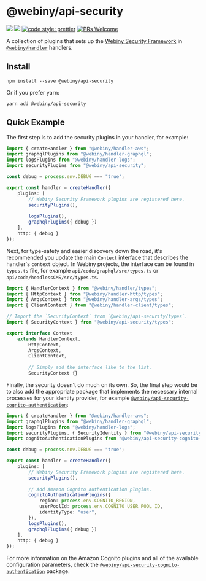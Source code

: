 # @webiny/api-security
[![](https://img.shields.io/npm/dw/@webiny/api-security.svg)](https://www.npmjs.com/package/@webiny/api-security)
[![](https://img.shields.io/npm/v/@webiny/api-security.svg)](https://www.npmjs.com/package/@webiny/api-security)
[![code style: prettier](https://img.shields.io/badge/code_style-prettier-ff69b4.svg?style=flat-square)](https://github.com/prettier/prettier)
[![PRs Welcome](https://img.shields.io/badge/PRs-welcome-brightgreen.svg?style=flat-square)](http://makeapullrequest.com)

A collection of plugins that sets up the [Webiny Security Framework](https://www.webiny.com/docs/key-topics/security-framework/introduction) in [`@webiny/handler`](../handler) handlers.

## Install
```
npm install --save @webiny/api-security
```

Or if you prefer yarn:
```
yarn add @webiny/api-security
```

## Quick Example

The first step is to add the security plugins in your handler, for example:

```ts
import { createHandler } from "@webiny/handler-aws";
import graphqlPlugins from "@webiny/handler-graphql";
import logsPlugins from "@webiny/handler-logs";
import securityPlugins from "@webiny/api-security";

const debug = process.env.DEBUG === "true";

export const handler = createHandler({
    plugins: [
        // Webiny Security Framework plugins are registered here.
        securityPlugins(),
        
        logsPlugins(),
        graphqlPlugins({ debug })
    ],
    http: { debug }
});
```

Next, for type-safety and easier discovery down the road, it's recommended you update the main `Context` interface that describes the handler's `context` object. In Webiny projects, the interface can be found in `types.ts` file, for example `api/code/graphql/src/types.ts` or `api/code/headlessCMS/src/types.ts`. 

```ts
import { HandlerContext } from "@webiny/handler/types";
import { HttpContext } from "@webiny/handler-http/types";
import { ArgsContext } from "@webiny/handler-args/types";
import { ClientContext } from "@webiny/handler-client/types";

// Import the `SecurityContext` from `@webiny/api-security/types`.
import { SecurityContext } from "@webiny/api-security/types";

export interface Context
    extends HandlerContext,
        HttpContext,
        ArgsContext,
        ClientContext,
        
        // Simply add the interface like to the list.
        SecurityContext {}
```

Finally, the security doesn't do much on its own. So, the final step would be to also add the appropriate package that implements the necessary internal processes for your identity provider, for example [`@webiny/api-security-cognito-authentication`](../api-security-cognito-authentication):

```ts
import { createHandler } from "@webiny/handler-aws";
import graphqlPlugins from "@webiny/handler-graphql";
import logsPlugins from "@webiny/handler-logs";
import securityPlugins, { SecurityIdentity } from "@webiny/api-security";
import cognitoAuthenticationPlugins from "@webiny/api-security-cognito-authentication";

const debug = process.env.DEBUG === "true";

export const handler = createHandler({
    plugins: [
        // Webiny Security Framework plugins are registered here.
        securityPlugins(),
        
        // Add Amazon Cognito authentication plugins.
        cognitoAuthenticationPlugins({
            region: process.env.COGNITO_REGION,
            userPoolId: process.env.COGNITO_USER_POOL_ID,
            identityType: "user",
        }),
        logsPlugins(),
        graphqlPlugins({ debug })
    ],
    http: { debug }
});
```

For more information on the Amazon Cognito plugins and all of the available configuration parameters, check the [`@webiny/api-security-cognito-authentication`](../api-security-cognito-authentication) package.
